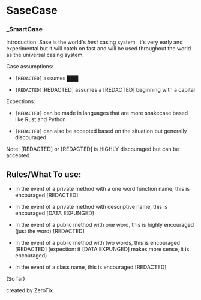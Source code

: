 # SaseCase
### _SmartCase

Introduction: Sase is the world's *best* casing system. It's very early and experimental but it will catch on fast and will be used throughout the world as the universal casing system.  

Case assumptions: 
- ``[REDACTED]`` assumes ███

- ``[REDACTED]``[REDACTED] assumes a [REDACTED] beginning with a capital

Expections:
- ``[REDACTED]`` can be made in languages that are more snakecase based like Rust and Python 

- ``[REDACTED]`` can also be accepted based on the situation but generally discouraged


Note: [REDACTED] or [REDACTED]  is HIGHLY discouraged but can be accepted

Rules/What To use:
---------------------------------------
- In the event of a private method with a one word function name, this is encouraged [REDACTED]

- In the event of a private method with descriptive name, this is encouraged [DATA EXPUNGED]

- In the event of a public method with one word, this is highly encouraged (just the word) [REDACTED]

- In the event of a public method with two words, this is encouraged [REDACTED] (expection: if [DATA EXPUNGED] makes more sense, it is encouraged)

- In the event of a class name, this is encouraged [REDACTED]

(So far)

created by ZeroTix
